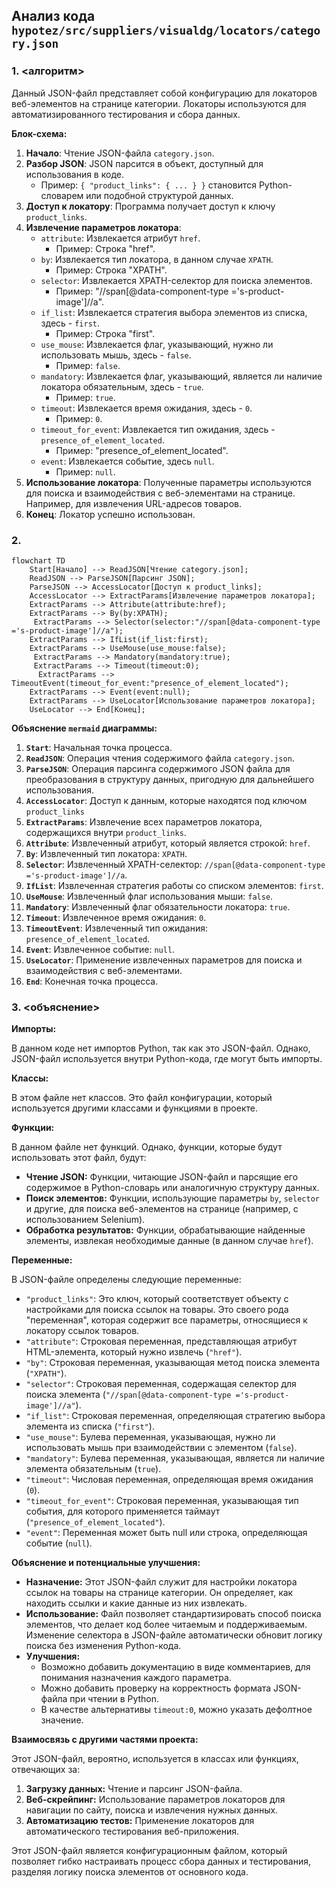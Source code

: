 ## Анализ кода `hypotez/src/suppliers/visualdg/locators/category.json`

### 1. <алгоритм>

Данный JSON-файл представляет собой конфигурацию для локаторов веб-элементов на странице категории. Локаторы используются для автоматизированного тестирования и сбора данных.

**Блок-схема:**

1. **Начало**: Чтение JSON-файла `category.json`.
2. **Разбор JSON**: JSON парсится в объект, доступный для использования в коде.
   - Пример: `{ "product_links": { ... } }` становится Python-словарем или подобной структурой данных.
3. **Доступ к локатору**: Программа получает доступ к ключу `product_links`.
4. **Извлечение параметров локатора**:
    -  `attribute`: Извлекается атрибут `href`.
       -  Пример: Строка "href".
    -  `by`: Извлекается тип локатора, в данном случае `XPATH`.
       -  Пример: Строка "XPATH".
    - `selector`: Извлекается XPATH-селектор для поиска элементов.
        - Пример: "//span[@data-component-type ='s-product-image']//a".
    - `if_list`: Извлекается стратегия выбора элементов из списка, здесь - `first`.
        - Пример: Строка "first".
    - `use_mouse`: Извлекается флаг, указывающий, нужно ли использовать мышь, здесь - `false`.
        - Пример: `false`.
    - `mandatory`: Извлекается флаг, указывающий, является ли наличие локатора обязательным, здесь - `true`.
        - Пример: `true`.
    - `timeout`: Извлекается время ожидания, здесь - `0`.
        - Пример: `0`.
    - `timeout_for_event`: Извлекается тип ожидания, здесь - `presence_of_element_located`.
        - Пример: "presence_of_element_located".
    - `event`: Извлекается событие, здесь `null`.
        - Пример: `null`.
5. **Использование локатора**: Полученные параметры используются для поиска и взаимодействия с веб-элементами на странице. Например, для извлечения URL-адресов товаров.
6. **Конец**: Локатор успешно использован.

### 2. <mermaid>

```mermaid
flowchart TD
    Start[Начало] --> ReadJSON[Чтение category.json];
    ReadJSON --> ParseJSON[Парсинг JSON];
    ParseJSON --> AccessLocator[Доступ к product_links];
    AccessLocator --> ExtractParams[Извлечение параметров локатора];
    ExtractParams --> Attribute(attribute:href);
    ExtractParams --> By(by:XPATH);
     ExtractParams --> Selector(selector:"//span[@data-component-type ='s-product-image']//a");
    ExtractParams --> IfList(if_list:first);
    ExtractParams --> UseMouse(use_mouse:false);
     ExtractParams --> Mandatory(mandatory:true);
     ExtractParams --> Timeout(timeout:0);
      ExtractParams --> TimeoutEvent(timeout_for_event:"presence_of_element_located");
    ExtractParams --> Event(event:null);
    ExtractParams --> UseLocator[Использование параметров локатора];
    UseLocator --> End[Конец];
```

**Объяснение `mermaid` диаграммы:**

1. **`Start`**: Начальная точка процесса.
2. **`ReadJSON`**: Операция чтения содержимого файла `category.json`.
3. **`ParseJSON`**: Операция парсинга содержимого JSON файла для преобразования в структуру данных, пригодную для дальнейшего использования.
4.  **`AccessLocator`**: Доступ к данным, которые находятся под ключом `product_links`
5. **`ExtractParams`**: Извлечение всех параметров локатора, содержащихся внутри `product_links`.
6. **`Attribute`**: Извлеченный атрибут, который является строкой: `href`.
7.  **`By`**: Извлеченный тип локатора: `XPATH`.
8. **`Selector`**: Извлеченный XPATH-селектор: `//span[@data-component-type ='s-product-image']//a`.
9.  **`IfList`**: Извлеченная стратегия работы со списком элементов: `first`.
10. **`UseMouse`**: Извлеченный флаг использования мыши: `false`.
11. **`Mandatory`**: Извлеченный флаг обязательности локатора: `true`.
12. **`Timeout`**: Извлеченное время ожидания: `0`.
13. **`TimeoutEvent`**: Извлеченный тип ожидания: `presence_of_element_located`.
14. **`Event`**: Извлеченное событие: `null`.
15. **`UseLocator`**: Применение извлеченных параметров для поиска и взаимодействия с веб-элементами.
16. **`End`**: Конечная точка процесса.

### 3. <объяснение>

**Импорты:**

В данном коде нет импортов Python, так как это JSON-файл. Однако, JSON-файл используется внутри Python-кода, где могут быть импорты.

**Классы:**

В этом файле нет классов. Это файл конфигурации, который используется другими классами и функциями в проекте.

**Функции:**

В данном файле нет функций. Однако, функции, которые будут использовать этот файл, будут:

*   **Чтение JSON:** Функции, читающие JSON-файл и парсящие его содержимое в Python-словарь или аналогичную структуру данных.
*   **Поиск элементов:** Функции, использующие параметры `by`, `selector` и другие, для поиска веб-элементов на странице (например, с использованием Selenium).
*   **Обработка результатов:** Функции, обрабатывающие найденные элементы, извлекая необходимые данные (в данном случае `href`).

**Переменные:**

В JSON-файле определены следующие переменные:

*   `"product_links"`: Это ключ, который соответствует объекту с настройками для поиска ссылок на товары. Это своего рода "переменная", которая содержит все параметры, относящиеся к локатору ссылок товаров.
*    `"attribute"`:  Строковая переменная, представляющая атрибут HTML-элемента, который нужно извлечь (`"href"`).
*   `"by"`: Строковая переменная, указывающая метод поиска элемента (`"XPATH"`).
*   `"selector"`: Строковая переменная, содержащая селектор для поиска элемента (`"//span[@data-component-type ='s-product-image']//a"`).
*   `"if_list"`: Строковая переменная, определяющая стратегию выбора элемента из списка (`"first"`).
*   `"use_mouse"`: Булева переменная, указывающая, нужно ли использовать мышь при взаимодействии с элементом (`false`).
*  `"mandatory"`: Булева переменная, указывающая, является ли наличие элемента обязательным (`true`).
*  `"timeout"`: Числовая переменная, определяющая время ожидания (`0`).
*  `"timeout_for_event"`: Строковая переменная, указывающая тип события, для которого применяется таймаут (`"presence_of_element_located"`).
* `"event"`: Переменная может быть null или строка, определяющая событие (`null`).

**Объяснение и потенциальные улучшения:**

*   **Назначение:** Этот JSON-файл служит для настройки локатора ссылок на товары на странице категории. Он определяет, как находить ссылки и какие данные из них извлекать.
*   **Использование:** Файл позволяет стандартизировать способ поиска элементов, что делает код более читаемым и поддерживаемым. Изменение селектора в JSON-файле автоматически обновит логику поиска без изменения Python-кода.
*   **Улучшения:**
    *   Возможно добавить документацию в виде комментариев, для понимания назначения каждого параметра.
    *   Можно добавить проверку на корректность формата JSON-файла при чтении в Python.
    *   В качестве альтернативы `timeout:0`, можно указать дефолтное значение.

**Взаимосвязь с другими частями проекта:**

Этот JSON-файл, вероятно, используется в классах или функциях, отвечающих за:

1.  **Загрузку данных:** Чтение и парсинг JSON-файла.
2.  **Веб-скрейпинг:** Использование параметров локаторов для навигации по сайту, поиска и извлечения нужных данных.
3.  **Автоматизацию тестов:** Применение локаторов для автоматического тестирования веб-приложения.

Этот JSON-файл является конфигурационным файлом, который позволяет гибко настраивать процесс сбора данных и тестирования, разделяя логику поиска элементов от основного кода.